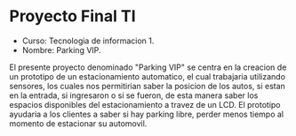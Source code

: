 # Proyecto Final TI
- Curso: Tecnologia de informacion 1.
- Nombre: Parking VIP.
  
El presente proyecto denominado "Parking VIP" se centra en la creacion de un prototipo de un estacionamiento automatico, el cual trabajaria utilizando sensores, los cuales nos permitirian saber la posicion de los autos, si estan en la entrada, si ingresaron o si se fueron, de esta manera saber los espacios disponibles del estacionamiento a travez de un LCD. El prototipo ayudaria a los clientes a saber si hay parking libre, perder menos tiempo al momento de estacionar su automovil.
